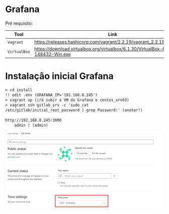# Grafana

Pré requisito:

|Tool    |Link|
|-------------|-----------|
|`Vagrant`| https://releases.hashicorp.com/vagrant/2.2.19/vagrant_2.2.19_x86_64.msi
|`VirtualBox`| https://download.virtualbox.org/virtualbox/6.1.30/VirtualBox-6.1.30-148432-Win.exe

# Instalação inicial Grafana
```
> cd install
!! edit .env (GRAFANA_IP='192.168.0.245')
> vagrant up (irá subir a VM do Grafana e centos_srv03)
> vagrant ssh gitlab_srv -c 'sudo cat /etc/gitlab/initial_root_password | grep Password:' (anotar!)

http://192.168.0.245:3000
    admin | (admin)
```
<kbd>
    <img src="https://github.com/fabiokerber/GitLab-CI/blob/main/img/090220221639.jpg">
</kbd>
<br />
<br />